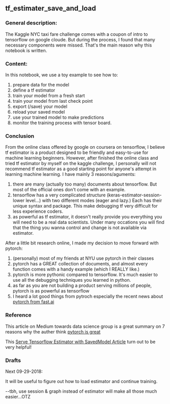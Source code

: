 ## tf_estimater_save_and_load

### **General description:**  
The Kaggle NYC taxi fare challenge comes with a coupon of intro to tensorflow on google cloude. But during the process, I found that many necessary components were missed. That's the main reason why this notebook is written.

### **Content:**  
In this notebook, we use a toy example to see how to:
1. prepare data for the model
2. define a tf estimator
3. train your model from a fresh start
4. train your model from last check point
5. export (/save) your model
6. reload your saved model
7. use your trained model to make predictions
8. monitor the training process with tensor board.

### **Conclusion**  
From the online class offered by google on coursera on tensorflow, I believe tf estimator is a product designed to be friendly and easy-to-use for machine learning beginners. However, after finished the online class and tried tf estimator by myself on the kaggle challenge, I personally will not recommend tf estimator as a good starting point for anyone's attempt in learning machine learning. I have mainly 3 reasons/aguments: 
1. there are many (actually too many) documents about tensorflow. But most of the official ones don't come with an example. 
2. tensorflow has a very complicated structure (keras-estimator-session-lower level...) with two different modes (eager and lazy.) Each has their unique syntax and package. This make debugging tf very difficult for less experience coders.
3. as powerful as tf estimator, it doesn't really provide you everything you will need to be a real data scientists. Under many occations you will find that the thing you wanna control and change is not available via estimator.

After a little bit research online, I made my decision to move forward with pytorch:
1. (personally) most of my friends at NYU use pytorch in their classes
2. pytorch has a GREAT collection of documents, and almost every function comes with a handy example (which I REALLY like.)
3. pytorch is more pythonic compared to tensorflow. It's much easier to use all the debugging techniques you learned in python.
4. as far as you are not building a product serving millions of people, pytorch is as powerful as tensorflow
5. I heard a lot good things from pytroch especially the recent news about [pytorch from fast.ai](http://www.fast.ai/2017/09/08/introducing-pytorch-for-fastai/)


### **Reference**  
This article on Medium towards data science group is a great summary on 7 reasons why the auther think [pytorch is great](https://towardsdatascience.com/pytorch-vs-tensorflow-spotting-the-difference-25c75777377b)

This [Serve Tensorflow Estimator with SavedModel Article](http://shzhangji.com/blog/2018/05/14/serve-tensorflow-estimator-with-savedmodel/) turn out to be very helpful!





### **Drafts**

Next 09-29-2018:

It will be useful to figure out how to load estimator and continue training.

--tbh, use session & graph instead of estimator will make all those much easier...OTZ
